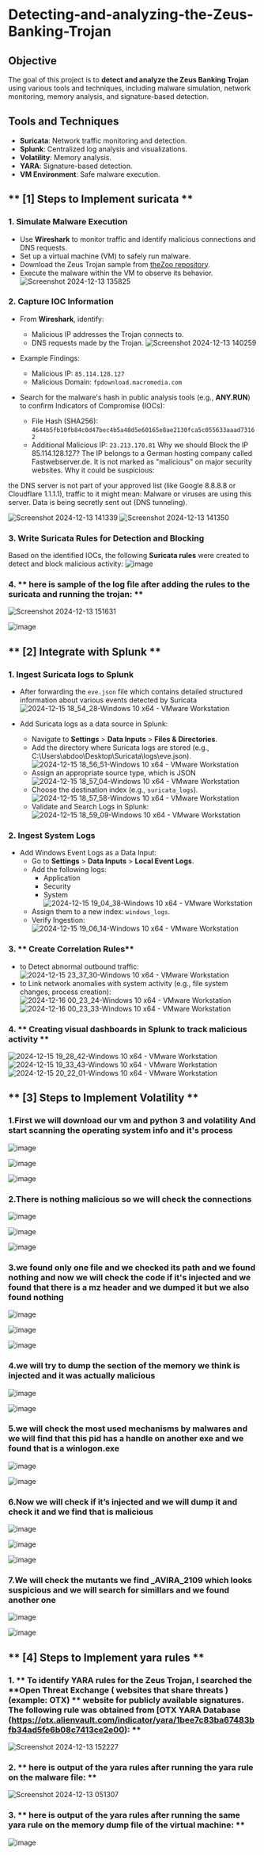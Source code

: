 # Detecting-and-analyzing-the-Zeus-Banking-Trojan
## **Objective**
The goal of this project is to **detect and analyze the Zeus Banking Trojan** using various tools and techniques, including malware simulation, network monitoring, memory analysis, and signature-based detection.

## **Tools and Techniques**
- **Suricata**: Network traffic monitoring and detection.
- **Splunk**: Centralized log analysis and visualizations.
- **Volatility**: Memory analysis.
- **YARA**: Signature-based detection.
- **VM Environment**: Safe malware execution.

## ** [1]  Steps to Implement suricata **

### 1. **Simulate Malware Execution**
- Use **Wireshark** to monitor traffic and identify malicious connections and DNS requests.
- Set up a virtual machine (VM) to safely run malware.
- Download the Zeus Trojan sample from [theZoo repository](https://github.com/ytisf/theZoo/tree/master/malware/Binaries/ZeusBankingVersion_26Nov2013).
- Execute the malware within the VM to observe its behavior.
![Screenshot 2024-12-13 135825](https://github.com/user-attachments/assets/d8634997-f8e2-480f-8a67-3e79f7795dbb)


### 2. **Capture IOC Information**
- From **Wireshark**, identify:
  - Malicious IP addresses the Trojan connects to.
  - DNS requests made by the Trojan.
![Screenshot 2024-12-13 140259](https://github.com/user-attachments/assets/740805c2-899a-4e8d-8234-b2a71190fd01)

- Example Findings:
  - Malicious IP: `85.114.128.127`
  - Malicious Domain: `fpdownload.macromedia.com`
- Search for the malware's hash in public analysis tools (e.g., **ANY.RUN**) to confirm Indicators of Compromise (IOCs):
  - File Hash (SHA256): `4644b5fb10fb84c0d47bec4b5a48d5e60165e8ae2130fca5c055633aaad73162`
  - Additional Malicious IP: `23.213.170.81`
 Why we should Block the IP 85.114.128.127?
The IP belongs to a German hosting company called Fastwebserver.de.
It is not marked as "malicious" on major security websites.
Why it could be suspicious:

the DNS server is not part of your approved list (like Google 8.8.8.8 or Cloudflare 1.1.1.1), traffic to it might mean:
Malware or viruses are using this server.
Data is being secretly sent out (DNS tunneling).

![Screenshot 2024-12-13 141339](https://github.com/user-attachments/assets/987e09a6-c88d-4b47-aebd-79e30b7e92ea)
![Screenshot 2024-12-13 141350](https://github.com/user-attachments/assets/d7fba6a9-9b8b-4f77-aa73-47ee88aa3348)


### 3. **Write Suricata Rules for Detection and Blocking**
Based on the identified IOCs, the following **Suricata rules** were created to detect and block malicious activity:
![image](https://github.com/user-attachments/assets/cd264493-3dcb-409a-87ad-40d73fdc1f74)


### 4. ** here is sample of the log file  after adding the rules to the suricata  and running the trojan: **
![Screenshot 2024-12-13 151631](https://github.com/user-attachments/assets/00c8e2fd-0ce0-4295-913d-0ea69bbc1088)

![image](https://github.com/user-attachments/assets/0f5664c9-f352-44fe-b10a-d41d0328dda0)


## ** [2]  Integrate with Splunk **

### 1. **Ingest Suricata logs to Splunk**

- After forwarding the `eve.json` file which contains detailed structured information about various events detected by Suricata
  ![2024-12-15 18_54_28-Windows 10 x64 - VMware Workstation](https://github.com/user-attachments/assets/88b17af2-fe3e-41b5-b1b7-c59869cb8c23)

- Add Suricata logs as a data source in Splunk:
  - Navigate to **Settings** > **Data Inputs** > **Files & Directories**.
  - Add the directory where Suricata logs are stored (e.g., C:\Users\abdoo\Desktop\Suricata\logs\eve.json).
    ![2024-12-15 18_56_51-Windows 10 x64 - VMware Workstation](https://github.com/user-attachments/assets/47fde0a5-f1ac-43f8-b13f-ccd58aa8f4ca)
  - Assign an appropriate source type, which is JSON
    ![2024-12-15 18_57_04-Windows 10 x64 - VMware Workstation](https://github.com/user-attachments/assets/a1b8f079-ac2b-4842-9ddd-6242c77f67bf)
  - Choose the destination index (e.g., `suricata_logs`).
    ![2024-12-15 18_57_58-Windows 10 x64 - VMware Workstation](https://github.com/user-attachments/assets/85b8c802-bba2-433e-b15e-12362784558d)
  - Validate and Search Logs in Splunk:
    ![2024-12-15 18_59_09-Windows 10 x64 - VMware Workstation](https://github.com/user-attachments/assets/38723103-3880-4cde-aedc-72d2ec4ba913)

  


### 2. **Ingest System Logs**
- Add Windows Event Logs as a Data Input:
  - Go to **Settings** > **Data Inputs** > **Local Event Logs**.
  - Add the following logs:
    - Application
    - Security
    - System
      ![2024-12-15 19_04_38-Windows 10 x64 - VMware Workstation](https://github.com/user-attachments/assets/cc087c93-bc30-407f-a2e3-113c47484013)
  - Assign them to a new index: `windows_logs`.
  - Verify Ingestion:
    ![2024-12-15 19_06_14-Windows 10 x64 - VMware Workstation](https://github.com/user-attachments/assets/373f3b31-7f8f-487a-a1a7-6c70bf36681a)

### 3. ** Create Correlation Rules**
- to Detect abnormal outbound traffic:
  ![2024-12-15 23_37_30-Windows 10 x64 - VMware Workstation](https://github.com/user-attachments/assets/ffc3d190-f3ba-44b6-a2bf-86894715748a)
- to Link network anomalies with system activity (e.g., file system changes, process creation):
  ![2024-12-16 00_23_24-Windows 10 x64 - VMware Workstation](https://github.com/user-attachments/assets/636b2853-1c08-41ac-850b-7f4c04ee381d)
  ![2024-12-16 00_23_33-Windows 10 x64 - VMware Workstation](https://github.com/user-attachments/assets/b08790c2-6f14-455e-9653-268840a6d7a1)





### 4. ** Creating visual dashboards in Splunk to track malicious activity **

![2024-12-15 19_28_42-Windows 10 x64 - VMware Workstation](https://github.com/user-attachments/assets/a1938965-324d-49f4-83b8-b77189079594)
![2024-12-15 19_33_43-Windows 10 x64 - VMware Workstation](https://github.com/user-attachments/assets/dd4e02f6-7caf-4e8c-9246-500592d50343)
![2024-12-15 20_22_01-Windows 10 x64 - VMware Workstation](https://github.com/user-attachments/assets/0690f560-363a-4670-b2a2-ba25a606e406)




## ** [3]  Steps to Implement Volatility **
### 1.First we will download our vm  and python 3 and volatility And start scanning the operating system info and it's process 
![image](https://github.com/user-attachments/assets/8b267539-c413-4d92-a780-d28064fcd94f)

![image](https://github.com/user-attachments/assets/dda447f9-961c-482e-9eb7-79f7556e81ab)

![image](https://github.com/user-attachments/assets/c6658858-670d-4434-8e85-cbd9d39bbbe2)

### 2.There is nothing malicious so we will check the connections
![image](https://github.com/user-attachments/assets/bcdc8581-49d1-4f93-af11-9c4f6c004226)

![image](https://github.com/user-attachments/assets/7a169ca6-7321-4b83-9f41-52f73cf801e1)

![image](https://github.com/user-attachments/assets/4677be71-7896-451e-844d-adacd6d157b7)

### 3.we found only one file and we checked its path and we found nothing and now we will check the code if it's injected and we found that there is a mz header and we dumped it but we also found nothing
![image](https://github.com/user-attachments/assets/03fb638f-7f1e-4144-a029-c32bc17a5e37)

![image](https://github.com/user-attachments/assets/947ada9e-1e80-483f-b3f8-844cc63e7fa3)

![image](https://github.com/user-attachments/assets/0d7e12c8-1684-4227-b233-962ee44dfcee)


### 4.we will try to dump the section of the memory we think is injected and it was actually malicious 
![image](https://github.com/user-attachments/assets/5d671f1d-9fc7-47b6-9856-6827d0a2c806)

![image](https://github.com/user-attachments/assets/d141bad8-ab88-421d-bc3b-f0ae132be725)


### 5.we will check the most used mechanisms by malwares and we will find that this pid has a handle on another exe and we found that is a winlogon.exe

![image](https://github.com/user-attachments/assets/e55a9617-2e8b-4143-9eed-e24b96692561)

![image](https://github.com/user-attachments/assets/b4003d8a-23a0-4ec4-a2bc-648e126a23a8)

### 6.Now we will check if it’s injected and we will dump it and check it and we find that is malicious 
![image](https://github.com/user-attachments/assets/07b9fe23-e72f-4b7c-9182-3a5562d7a8e9)

![image](https://github.com/user-attachments/assets/7186c19b-36e0-48c1-a650-70ee2ec59bd6)

![image](https://github.com/user-attachments/assets/b043bef7-c85e-41c7-989a-4d8602af09d8)


### 7.We will check the mutants we find _AVIRA_2109 which looks suspicious and we will search for simillars and we found another one 
![image](https://github.com/user-attachments/assets/33ed8c26-b18e-489a-b325-7097d4abc2a5)


![image](https://github.com/user-attachments/assets/21eda713-94d8-46fb-8b84-256708ace49a)







## ** [4]  Steps to Implement yara rules **
### 1. ** To identify YARA rules for the Zeus Trojan,  I searched the **Open Threat Exchange ( websites that share threats  ) (example: OTX)  ** website for publicly available signatures. The following rule was obtained from [OTX YARA Database (https://otx.alienvault.com/indicator/yara/1bee7c83ba67483bfb34ad5fe6b08c7413ce2e00): **
![Screenshot 2024-12-13 152227](https://github.com/user-attachments/assets/2f716faa-afb0-479b-a6f3-c119706e6e9b)

### 2. ** here is output of the yara rules  after  running the yara rule on the malware file: **

![Screenshot 2024-12-13 051307](https://github.com/user-attachments/assets/a9de8d2d-e573-444f-85e7-7681343a29d3)

### 3. ** here is output of the yara rules  after  running the same yara rule on the memory dump file of the virtual machine: **
![image](https://github.com/user-attachments/assets/56ac24eb-2fc0-4551-a835-5684f3c6d859)


